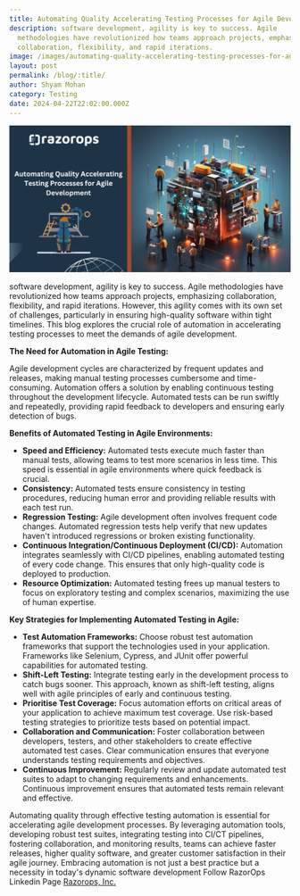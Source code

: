 ```yaml
---
title: Automating Quality Accelerating Testing Processes for Agile Development
description: software development, agility is key to success. Agile
  methodologies have revolutionized how teams approach projects, emphasizing
  collaboration, flexibility, and rapid iterations.
image: /images/automating-quality-accelerating-testing-processes-for-agile-development.png.webp
layout: post
permalink: /blog/:title/
author: Shyam Mohan
category: Testing
date: 2024-04-22T22:02:00.000Z
---
```


![Automating Quality Accelerating Testing Processes for Agile Development](/images/automating-quality-accelerating-testing-processes-for-agile-development.png.webp)

software development, agility is key to success. Agile methodologies have revolutionized how teams approach projects, emphasizing collaboration, flexibility, and rapid iterations. However, this agility comes with its own set of challenges, particularly in ensuring high-quality software within tight timelines. This blog explores the crucial role of automation in accelerating testing processes to meet the demands of agile development.

**The Need for Automation in Agile Testing:**

Agile development cycles are characterized by frequent updates and releases, making manual testing processes cumbersome and time-consuming. Automation offers a solution by enabling continuous testing throughout the development lifecycle. Automated tests can be run swiftly and repeatedly, providing rapid feedback to developers and ensuring early detection of bugs.

**Benefits of Automated Testing in Agile Environments:**

* **Speed and Efficiency:**  Automated tests execute much faster than manual tests, allowing teams to test more scenarios in less time. This speed is essential in agile environments where quick feedback is crucial.
* **Consistency:** Automated tests ensure consistency in testing procedures, reducing human error and providing reliable results with each test run.
* **Regression Testing:** Agile development often involves frequent code changes. Automated regression tests help verify that new updates haven't introduced regressions or broken existing functionality.
* **Continuous Integration/Continuous Deployment (CI/CD):**  Automation integrates seamlessly with CI/CD pipelines, enabling automated testing of every code change. This ensures that only high-quality code is deployed to production.
* **Resource Optimization:** Automated testing frees up manual testers to focus on exploratory testing and complex scenarios, maximizing the use of human expertise.

**Key Strategies for Implementing Automated Testing in Agile:**

* **Test Automation Frameworks:**  Choose robust test automation frameworks that support the technologies used in your application. Frameworks like Selenium, Cypress, and JUnit offer powerful capabilities for automated testing.
* **Shift-Left Testing:**  Integrate testing early in the development process to catch bugs sooner. This approach, known as shift-left testing, aligns well with agile principles of early and continuous testing.
* **Prioritise Test Coverage:**  Focus automation efforts on critical areas of your application to achieve maximum test coverage. Use risk-based testing strategies to prioritize tests based on potential impact.
* **Collaboration and Communication:** Foster collaboration between developers, testers, and other stakeholders to create effective automated test cases. Clear communication ensures that everyone understands testing requirements and objectives.
* **Continuous Improvement:** Regularly review and update automated test suites to adapt to changing requirements and enhancements. Continuous improvement ensures that automated tests remain relevant and effective.

Automating quality through effective testing automation is essential for accelerating agile development processes. By leveraging automation tools, developing robust test suites, integrating testing into CI/CT pipelines, fostering collaboration, and monitoring results, teams can achieve faster releases, higher quality software, and greater customer satisfaction in their agile journey. Embracing automation is not just a best practice but a necessity in today's dynamic software development Follow RazorOps Linkedin Page  [Razorops, Inc.](https://www.linkedin.com/company/razorops)
